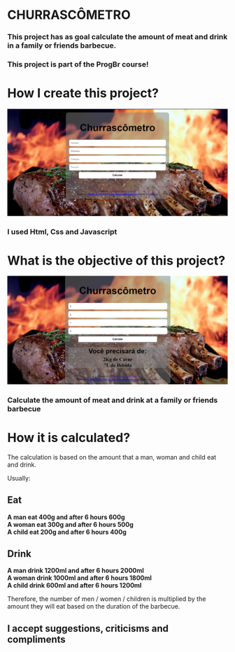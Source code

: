 # CHURRASCÔMETRO
### This project has as goal calculate the amount of meat and drink in a family or friends barbecue. </br>
### **This project is part of the ProgBr course!** </br>
# How I create this project? </br>
![alt text](https://github.com/GuilhermeZaninPs/churrascometro/blob/main/images/project.png?raw=true)

### I used Html, Css and Javascript </br>

# What is the objective of this project? </br>
![alt text](https://github.com/GuilhermeZaninPs/churrascometro/blob/main/images/project-one.png?raw=true)

### Calculate the amount of meat and drink at a family or friends barbecue </br>

# How it is calculated? </br>
The calculation is based on the amount that a man, woman and child eat and drink. </br>

Usually: </br>
## Eat </br>
**A man eat 400g and after 6 hours 600g** </br>
**A woman eat 300g and after 6 hours 500g** </br>
**A child eat 200g and after 6 hours 400g** </br>

## Drink </br>
**A man drink 1200ml and after 6 hours 2000ml** </br>
**A woman drink 1000ml and after 6 hours 1800ml** </br>
**A child drink 600ml and after 6 hours 1200ml** </br>

Therefore, the number of men / women / children is multiplied by the amount they will eat based on the duration of the barbecue. </br>
 
## I accept suggestions, criticisms and compliments </br>
